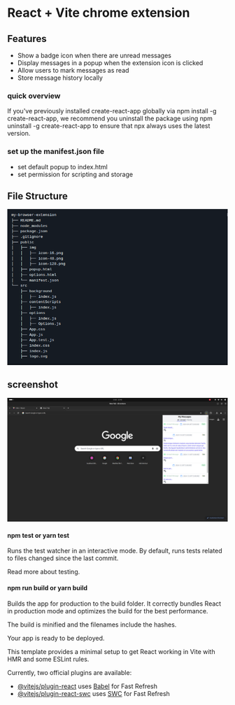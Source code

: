 # React + Vite chrome extension

## Features
- Show a badge icon when there are unread messages
- Display messages in a popup when the extension icon is clicked
- Allow users to mark messages as read
- Store message history locally

### quick overview
If you've previously installed create-react-app globally via npm install -g create-react-app, we recommend you uninstall the package using npm uninstall -g create-react-app to ensure that npx always uses the latest version.

### set up the manifest.json file
- set default popup to index.html
- set permission for scripting and storage

## File Structure
![](public/images/file-structure.png)


## screenshot

![](public/images/screenshot.png)


#### npm test or yarn test
Runs the test watcher in an interactive mode.
By default, runs tests related to files changed since the last commit.

Read more about testing.

#### npm run build or yarn build
Builds the app for production to the build folder.
It correctly bundles React in production mode and optimizes the build for the best performance.

The build is minified and the filenames include the hashes.

Your app is ready to be deployed.

This template provides a minimal setup to get React working in Vite with HMR and some ESLint rules.

Currently, two official plugins are available:

- [@vitejs/plugin-react](https://github.com/vitejs/vite-plugin-react/blob/main/packages/plugin-react/README.md) uses [Babel](https://babeljs.io/) for Fast Refresh
- [@vitejs/plugin-react-swc](https://github.com/vitejs/vite-plugin-react-swc) uses [SWC](https://swc.rs/) for Fast Refresh
